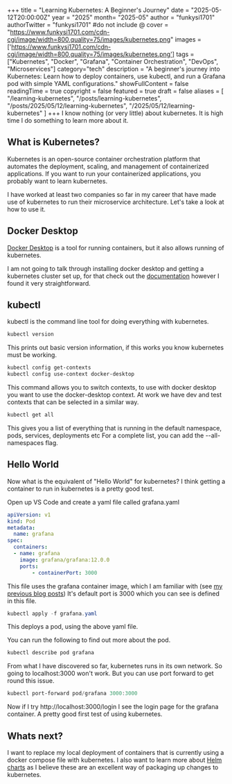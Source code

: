 +++
title = "Learning Kubernetes: A Beginner's Journey"
date = "2025-05-12T20:00:00Z"
year = "2025"
month= "2025-05"
author = "funkysi1701"
authorTwitter = "funkysi1701" #do not include @
cover = "https://www.funkysi1701.com/cdn-cgi/image/width=800,quality=75/images/kubernetes.png"
images =['https://www.funkysi1701.com/cdn-cgi/image/width=800,quality=75/images/kubernetes.png']
tags = ["Kubernetes", "Docker", "Grafana", "Container Orchestration", "DevOps", "Microservices"]
category="tech"
description = "A beginner's journey into Kubernetes: Learn how to deploy containers, use kubectl, and run a Grafana pod with simple YAML configurations."
showFullContent = false
readingTime = true
copyright = false
featured = true
draft = false
aliases = [
    "/learning-kubernetes",
    "/posts/learning-kubernetes",
    "/posts/2025/05/12/learning-kubernetes",
    "/2025/05/12/learning-kubernetes" 
]
+++
I know nothing (or very little) about kubernetes. It is high time I do something to learn more about it.

## What is Kubernetes?

Kubernetes is an open-source container orchestration platform that automates the deployment, scaling, and management of containerized applications. If you want to run your containerized applications, you probably want to learn kubernetes.

I have worked at least two companies so far in my career that have made use of kubernetes to run their microservice architecture. Let's take a look at how to use it.

## Docker Desktop

[Docker Desktop](https://www.docker.com/products/docker-desktop/) is a tool for running containers, but it also allows running of kubernetes.

I am not going to talk through installing docker desktop and getting a kubernetes cluster set up, for that check out the [documentation](https://docs.docker.com/desktop/features/kubernetes/) however I found it very straightforward.

## kubectl

kubectl is the command line tool for doing everything with kubernetes.

```powershell
kubectl version
```

This prints out basic version information, if this works you know kubernetes must be working.

```powershell
kubectl config get-contexts
kubectl config use-context docker-desktop
```

This command allows you to switch contexts, to use with docker desktop you want to use the docker-desktop context. At work we have dev and test contexts that can be selected in a similar way.

```powershell
kubectl get all
```

This gives you a list of everything that is running in the default namespace, pods, services, deployments etc For a complete list, you can add the --all-namespaces flag.

## Hello World

Now what is the equivalent of "Hello World" for kubernetes? I think getting a container to run in kubernetes is a pretty good test.

Open up VS Code and create a yaml file called grafana.yaml

```yaml
apiVersion: v1
kind: Pod
metadata:
  name: grafana
spec:
  containers:
  - name: grafana
    image: grafana/grafana:12.0.0
    ports:
        - containerPort: 3000
```

This file uses the grafana container image, which I am familiar with (see [my previous blog posts](/posts/2025/setting-up-grafana/)) It's default port is 3000 which you can see is defined in this file.

```powershell
kubectl apply -f grafana.yaml
```

This deploys a pod, using the above yaml file.

You can run the following to find out more about the pod.

```powershell
kubectl describe pod grafana
```

From what I have discovered so far, kubernetes runs in its own network. So going to localhost:3000 won't work. But you can use port forward to get round this issue.

```powershell
kubectl port-forward pod/grafana 3000:3000
```

Now if I try http://localhost:3000/login I see the login page for the grafana container. A pretty good first test of using kubernetes.

## Whats next?

I want to replace my local deployment of containers that is currently using a docker compose file with kubernetes. I also want to learn more about [Helm charts](https://helm.sh/) as I believe these are an excellent way of packaging up changes to kubernetes.